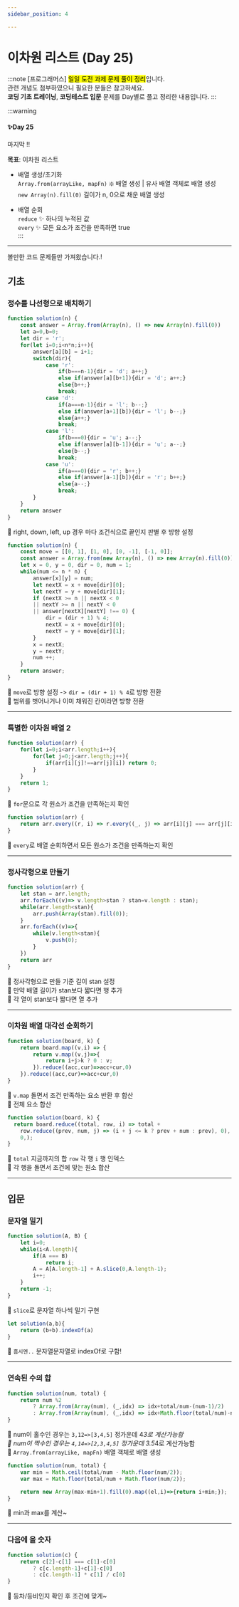 ```yaml
---
sidebar_position: 4

---
```


# 이차원 리스트 (Day 25)

:::note
[프로그래머스] <mark>일일 도전 과제 문제 풀이 정리</mark>입니다.  
관련 개념도 첨부하였으니 필요한 분들은 참고하세요.  
**코딩 기초 트레이닝**, **코딩테스트 입문** 문제를 Day별로 풀고 정리한 내용입니다.
:::

:::warning
#### ✨Day 25

마지막 !!

**목표**:  이차원 리스트
    


- 배열 생성/초기화  
    `Array.from(arrayLike, mapFn)` ❇️ 배열 생성 | 유사 배열 객체로 배열 생성  
    `new Array(n).fill(0)` 길이가 n, 0으로 채운 배열 생성

- 배열 순회  
    `reduce` ✨ 하나의 누적된 값  
    `every` ✨ 모든 요소가 조건을 만족하면 true  
:::

---

볼만한 코드 문제들만 가져왔습니다.!

## 기초
### 정수를 나선형으로 배치하기

```jsx
function solution(n) {
    const answer = Array.from(Array(n), () => new Array(n).fill(0))
    let a=0,b=0;
    let dir = 'r';
    for(let i=0;i<n*n;i++){
        answer[a][b] = i+1;
        switch(dir){
            case 'r':
                if(b===n-1){dir = 'd'; a++;}
                else if(answer[a][b+1]){dir = 'd'; a++;}
                else{b++;}
                break;
            case 'd':
                if(a===n-1){dir = 'l'; b--;}
                else if(answer[a+1][b]){dir = 'l'; b--;}
                else{a++;}
                break;
            case 'l':
                if(b===0){dir = 'u'; a--;}
                else if(answer[a][b-1]){dir = 'u'; a--;}
                else{b--;}
                break;
            case 'u':
                if(a===0){dir = 'r'; b++;}
                else if(answer[a-1][b]){dir = 'r'; b++;}
                else{a--;}
                break;
        }
    }
    return answer
}
```
🍞 right, down, left, up 경우 마다 조건식으로 끝인지 판별 후 방향 설정

```jsx
function solution(n) {
    const move = [[0, 1], [1, 0], [0, -1], [-1, 0]];
    const answer = Array.from(new Array(n), () => new Array(n).fill(0))
    let x = 0, y = 0, dir = 0, num = 1;
    while(num <= n * n) {
        answer[x][y] = num;
        let nextX = x + move[dir][0];
        let nextY = y + move[dir][1];
        if (nextX >= n || nextX < 0 
        || nextY >= n || nextY < 0 
        || answer[nextX][nextY] !== 0) {
            dir = (dir + 1) % 4;
            nextX = x + move[dir][0];
            nextY = y + move[dir][1];
        }
        x = nextX;
        y = nextY;
        num ++;
    }
    return answer;
}
```
🍞 `move`로 방향 설정 -> `dir = (dir + 1) % 4`로 방향 전환  
🍞 범위를 벗어나거나 이미 채워진 칸이라면 방향 전환


---

### 특별한 이차원 배열 2

```jsx
function solution(arr) {
    for(let i=0;i<arr.length;i++){
        for(let j=0;j<arr.length;j++){
            if(arr[i][j]!==arr[j][i]) return 0;
        }
    }
    return 1;
}
```

🍞 `for`문으로 각 원소가 조건을 만족하는지 확인

```jsx
function solution(arr) {
    return arr.every((r, i) => r.every((_, j) => arr[i][j] === arr[j][i])) ? 1 : 0;
}
```
🍞 `every`로 배열 순회하면서 모든 원소가 조건을 만족하는지 확인

---

### 정사각형으로 만들기

```jsx
function solution(arr) {
    let stan = arr.length;
    arr.forEach((v)=> v.length>stan ? stan=v.length : stan);
    while(arr.length<stan){
        arr.push(Array(stan).fill(0));
    }
    arr.forEach((v)=>{
        while(v.length<stan){
            v.push(0);
        }
    })
    return arr
}

```
🍞 정사각형으로 만들 기준 길이 stan 설정  
🍞 만약 배열 길이가 stan보다 짧다면 행 추가  
🍞 각 열이 stan보다 짧다면 열 추가

---

### 이차원 배열 대각선 순회하기

```jsx
function solution(board, k) {
    return board.map((v,i) => {
        return v.map((v,j)=>{
            return i+j>k ? 0 : v;
        }).reduce((acc,cur)=>acc+cur,0)
    }).reduce((acc,cur)=>acc+cur,0)
}
```
🍞 `v.map` 돌면서 조건 만족하는 요소 반환 후 합산  
🍞 전체 요소 합산

```jsx
function solution(board, k) {
  return board.reduce((total, row, i) => total + 
    row.reduce((prev, num, j) => (i + j <= k ? prev + num : prev), 0),
    0,);
}
```
🍞 `total` 지금까지의 합 `row` 각 행 `i` 행 인덱스  
🍞 각 행을 돌면서 조건에 맞는 원소 합산

---

## 입문

### 문자열 밀기

```jsx
function solution(A, B) {
    let i=0;
    while(i<A.length){
        if(A === B)
            return i;
        A = A[A.length-1] + A.slice(0,A.length-1);
        i++;
    }
    return -1;
}
```
🍞 `slice`로 문자열 하나씩 밀기 구현

```jsx
let solution(a,b){
	return (b+b).indexOf(a)
}

```
🍞 `흠시멘..` 문자열문자열로 indexOf로 구함!

---

### 연속된 수의 합

```jsx
function solution(num, total) {
    return num %2 
        ? Array.from(Array(num), (_,idx) => idx+total/num-(num-1)/2) 
        : Array.from(Array(num), (_,idx) => idx+Math.floor(total/num)-num/2+1)
}
```

🍞 num이 홀수인 경우는 `3,12=>[3,4,5]` 정가운데 4*3로 계산가능함  
🍞 num이 짝수인 경우는 `4,14=>[2,3,4,5]` 정가운데 3.5*4로 계산가능함  
🍞 `Array.from(arrayLike, mapFn)` 배열 객체로 배열 생성  

```jsx
function solution(num, total) {
    var min = Math.ceil(total/num - Math.floor(num/2));
    var max = Math.floor(total/num + Math.floor(num/2));

    return new Array(max-min+1).fill(0).map((el,i)=>{return i+min;});
}
```
🍞 min과 max를 계산~


---

### 다음에 올 숫자

```jsx
function solution(c) {
    return c[2]-c[1] === c[1]-c[0] 
        ? c[c.length-1]+c[1]-c[0]
        : c[c.length-1] * c[1] / c[0]
}
```
🍞 등차/등비인지 확인 후 조건에 맞게~